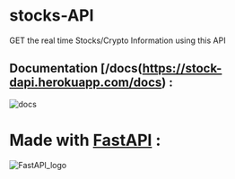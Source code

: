 # stocks-API

GET the real time Stocks/Crypto Information using this API

## Documentation [/docs\(https://stock-dapi.herokuapp.com/docs) :
![docs](https://user-images.githubusercontent.com/68897241/200111858-241eb9b4-0380-41c8-876c-f0dbf929ad2a.png)

# Made with [FastAPI](https://fastapi.tiangolo.com/) :
![FastAPI_logo](https://user-images.githubusercontent.com/68897241/192091105-9411e961-6e57-484a-951d-865224450fbe.png)


